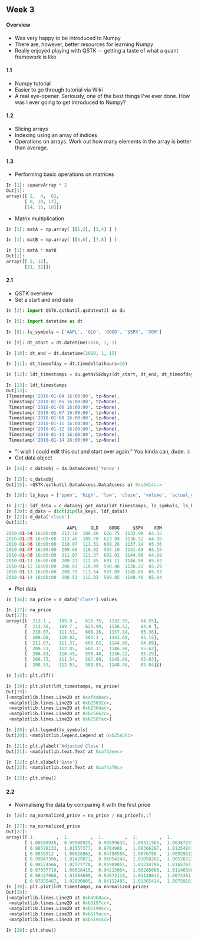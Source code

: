 ## Week 3

#### Overview

* Was very happy to be introduced to Numpy
* There are, however, better resources for learning Numpy
* Really enjoyed playing with QSTK -- getting a taste of what a quant framework is like

#### 1.1

* Numpy tutorial
* Easier to go through tutorial via Wiki
* A real eye-opener. Seriously, one of the best things I've ever done. How was I ever going to get introduced to Numpy?

#### 1.2

* Slicing arrays
* Indexing using an array of indices
* Operations on arrays. Work out how many elements in the array is better than average.

#### 1.3

* Performing basic operations on matrices

```python
In [1]: squareArray * 2
Out[1]:
array([[ 2,  4,  6],
       [ 8, 10, 12],
       [14, 16, 18]])
```

* Matrix multiplication

```python
In [1]: matA = np.array( [[1,2], [3,4] ] )

In [1]: matB = np.array( [[5,6], [7,8] ] )

In [1]: matA * matB
Out[1]:
array([[ 5, 12],
       [21, 32]])
```

#### 2.1

* QSTK overview
* Set a start and end date

```python
In [2]: import QSTK.qstkutil.qsdateutil as du

In [5]: import datetime as dt

In [8]: ls_symbols = ['AAPL', 'GLD', 'GOOG', '$SPX', 'XOM']

In [9]: dt_start = dt.datetime(2010, 1, 1)

In [10]: dt_end = dt.datetime(2010, 1, 15)

In [11]: dt_timeofday = dt.timedelta(hours=16)

In [12]: ldt_timestamps = du.getNYSEdays(dt_start, dt_end, dt_timeofday)

In [13]: ldt_timestamps
Out[13]:
[Timestamp('2010-01-04 16:00:00', tz=None),
 Timestamp('2010-01-05 16:00:00', tz=None),
 Timestamp('2010-01-06 16:00:00', tz=None),
 Timestamp('2010-01-07 16:00:00', tz=None),
 Timestamp('2010-01-08 16:00:00', tz=None),
 Timestamp('2010-01-11 16:00:00', tz=None),
 Timestamp('2010-01-12 16:00:00', tz=None),
 Timestamp('2010-01-13 16:00:00', tz=None),
 Timestamp('2010-01-14 16:00:00', tz=None)]
```

* "I wish I could edit this out and start over again." You kinda can, dude. :)
* Get data object

```python
In [14]: c_dataobj = da.DataAccess('Yahoo')

In [15]: c_dataobj
Out[15]: <QSTK.qstkutil.DataAccess.DataAccess at 0xa3d14cc>

In [16]: ls_keys = ['open', 'high', 'low', 'close', 'volume', 'actual_close']

In [17]: ldf_data = c_dataobj.get_data(ldt_timestamps, ls_symbols, ls_keys)
In [20]: d_data = dict(zip(ls_keys, ldf_data))
In [22]: d_data['close']
Out[22]:
                       AAPL     GLD    GOOG     $SPX    XOM
2010-01-04 16:00:00  213.10  109.80  626.75  1132.99  64.55
2010-01-05 16:00:00  213.46  109.70  623.99  1136.52  64.80
2010-01-06 16:00:00  210.07  111.51  608.26  1137.14  65.36
2010-01-07 16:00:00  209.68  110.82  594.10  1141.69  65.15
2010-01-08 16:00:00  211.07  111.37  602.02  1144.98  64.89
2010-01-11 16:00:00  209.21  112.85  601.11  1146.98  65.62
2010-01-12 16:00:00  206.83  110.49  590.48  1136.22  65.29
2010-01-13 16:00:00  209.75  111.54  587.09  1145.68  65.03
2010-01-14 16:00:00  208.53  112.03  589.85  1148.46  65.04

```

* Plot data

```python
In [16]: na_price = d_data['close'].values

In [17]: na_price
Out[17]:
array([[  213.1 ,   109.8 ,   626.75,  1132.99,    64.55],
       [  213.46,   109.7 ,   623.99,  1136.52,    64.8 ],
       [  210.07,   111.51,   608.26,  1137.14,    65.36],
       [  209.68,   110.82,   594.1 ,  1141.69,    65.15],
       [  211.07,   111.37,   602.02,  1144.98,    64.89],
       [  209.21,   112.85,   601.11,  1146.98,    65.62],
       [  206.83,   110.49,   590.48,  1136.22,    65.29],
       [  209.75,   111.54,   587.09,  1145.68,    65.03],
       [  208.53,   112.03,   589.85,  1148.46,    65.04]])

In [18]: plt.clf()

In [19]: plt.plot(ldt_timestamps, na_price)
Out[19]:
[<matplotlib.lines.Line2D at 0xaf4abac>,
 <matplotlib.lines.Line2D at 0xb25632c>,
 <matplotlib.lines.Line2D at 0xb2564ac>,
 <matplotlib.lines.Line2D at 0xb25662c>,
 <matplotlib.lines.Line2D at 0xb2567ac>]

In [20]: plt.legend(ls_symbols)
Out[20]: <matplotlib.legend.Legend at 0xb25a56c>

In [21]: plt.ylabel('Adjusted Close')
Out[21]: <matplotlib.text.Text at 0xaf52eec>

In [22]: plt.xlabel('Date')
Out[22]: <matplotlib.text.Text at 0xaf4a70c>

In [23]: plt.show()
```

#### 2.2

* Normalising the data by comparing it with the first price

```python
In [26]: na_normalized_price = na_price / na_price[0,:]

In [27]: na_normalized_price
Out[27]:
array([[ 1.        ,  1.        ,  1.        ,  1.        ,  1.        ],
       [ 1.00168935,  0.99908925,  0.99559633,  1.00311565,  1.00387297],
       [ 0.98578132,  1.01557377,  0.9704986 ,  1.00366287,  1.01254841],
       [ 0.9839512 ,  1.00928962,  0.94790586,  1.0076788 ,  1.00929512],
       [ 0.99047396,  1.01429872,  0.96054248,  1.01058262,  1.00526723],
       [ 0.98174566,  1.02777778,  0.95909055,  1.01234786,  1.0165763 ],
       [ 0.97057719,  1.00628415,  0.94213004,  1.00285086,  1.01146398],
       [ 0.98427968,  1.01584699,  0.93672118,  1.01120045,  1.0074361 ],
       [ 0.97855467,  1.02030965,  0.94112485,  1.01365414,  1.00759101]])
In [28]: plt.plot(ldt_timestamps, na_normalized_price)
Out[28]:
[<matplotlib.lines.Line2D at 0xb49b8ac>,
 <matplotlib.lines.Line2D at 0xb5197cc>,
 <matplotlib.lines.Line2D at 0xb51994c>,
 <matplotlib.lines.Line2D at 0xb519acc>,
 <matplotlib.lines.Line2D at 0xb519c4c>]

In [29]: plt.show()
```


